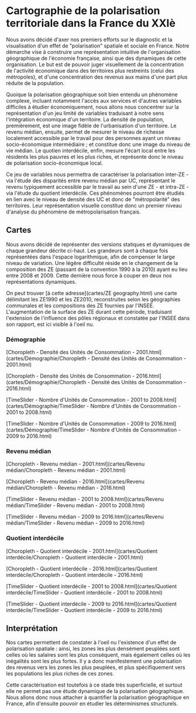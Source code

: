 # Cartographie de la polarisation territoriale dans la France du XXIè


Nous avons décidé d'axer nos premiers efforts sur le diagnostic et la visualisation d'un effet de "polarisation" spatiale et sociale en France. Notre démarche vise à construire une représentation intuitive de l'organisation géographique de l'économie française, ainsi que des dynamiques de cette organisation. Le but est de pouvoir juger visuellement de la concentration de l'activité économique dans des territoires plus restreints (celui des métropoles), et d'une concentration des revenus aux mains d'une part plus réduite de la population.

Quoique la polarisation géographique soit bien entendu un phénomène complexe, incluant notamment l'accès aux services et d'autres variables difficiles à étudier économiquement, nous allons nous concentrer sur la représentation d'un jeu limité de variables traduisant à notre sens l'intégration économique d'un territoire. La densité de population, premièrement, est une image fidèle de l'urbanisation d'un territoire. Le revenu médian, ensuite, permet de mesurer le niveau de richesse localement accessible par le travail pour des personnes ayant un niveau socio-économique intermédiaire ; et constitue donc une image du niveau de vie médian. Le quotien interdécile, enfin, mesure l'écart local entre les résidents les plus pauvres et les plus riches, et représente donc le niveau de polarisation socio-économique local.

Ce jeu de variables nous permettra de caractériser la polarisation inter-ZE - via l'étude des disparités entre revenu médian par UC, représentant le revenu typiquement accessible par le travail au sein d'une ZE - et intra-ZE - via l'étude du quotient interdécile. Ces phénomènes pourront être étudiés en lien avec le niveau de densité des UC et donc de "métropolarité" des territoires. Leur représentation visuelle constitue donc un premier niveau d'analyse du phénomène de métropolarisation français.

## Cartes

Nous avons décidé de représenter des versions statiques et dynamiques de chaque grandeur décrite ci-haut. Les grandeurs sont à chaque fois représentées dans l'espace logarithmique, afin de compenser le large niveau de variation. Une légère difficulté réside en le changement de la composition des ZE (passant de la convention 1990 à la 2010) ayant eu lieu entre 2008 et 2009. Cette dernière nous force à couper en deux nos représentations dynamiques.

On peut trouver [à cette adresse](cartes/ZE geography.html) une carte délimitant les ZE1990 et les ZE2010, reconstruites selon les géographies communales et les compositions des ZE fournies par l'INSEE. L'augmentation de la surface des ZE durant cette période, traduisant l'extension de l'influence des pôles régionaux et constatée par l'INSEE dans son rapport, est ici visible à l'oeil nu.


### Démographie

[Choropleth - Densité des Unités de Consommation - 2001.html](cartes/Démographie/Choropleth - Densité des Unités de Consommation - 2001.html)

[Choropleth - Densité des Unités de Consommation - 2016.html](cartes/Démographie/Choropleth - Densité des Unités de Consommation - 2016.html)

[TimeSlider - Nombre d'Unités de Consommation - 2001 to 2008.html](cartes/Démographie/TimeSlider - Nombre d'Unités de Consommation - 2001 to 2008.html)

[TimeSlider - Nombre d'Unités de Consommation - 2009 to 2016.html](cartes/Démographie/TimeSlider - Nombre d'Unités de Consommation - 2009 to 2016.html)


### Revenu médian

[Choropleth - Revenu médian - 2001.html](cartes/Revenu médian/Choropleth - Revenu médian - 2001.html)

[Choropleth - Revenu médian - 2016.html](cartes/Revenu médian/Choropleth - Revenu médian - 2016.html)

[TimeSlider - Revenu médian - 2001 to 2008.html](cartes/Revenu médian/TimeSlider - Revenu médian - 2001 to 2008.html)

[TimeSlider - Revenu médian - 2009 to 2016.html](cartes/Revenu médian/TimeSlider - Revenu médian - 2009 to 2016.html)


### Quotient interdécile

[Choropleth - Quotient interdécile - 2001.html](cartes/Quotient interdécile/Choropleth - Quotient interdécile - 2001.html)

[Choropleth - Quotient interdécile - 2016.html](cartes/Quotient interdécile/Choropleth - Quotient interdécile - 2016.html)

[TimeSlider - Quotient interdécile - 2001 to 2008.html](cartes/Quotient interdécile/TimeSlider - Quotient interdécile - 2001 to 2008.html)

[TimeSlider - Quotient interdécile - 2009 to 2016.html](cartes/Quotient interdécile/TimeSlider - Quotient interdécile - 2009 to 2016.html)


## Interprétation

Nos cartes permettent de constater à l'oeil nu l'existence d'un effet de polarisation spatiale : ainsi, les zones les plus densément peuplées sont celles où les salaires sont les plus conséquent, mais également celles où les inégalités sont les plus fortes. Il y a donc manifestement une polarisation des revenus vers les zones les plus peuplées, et plus spécifiquement vers les populations les plus riches de ces zones.

Cette caractérisation est toutefois à ce stade très superficielle, et surtout elle ne permet pas une étude dynamique de la polarisation géographique. Nous allons donc nous attacher à quantifier la polarisation géographique en France, afin d'ensuite pouvoir en étudier les déterminismes structurels.
